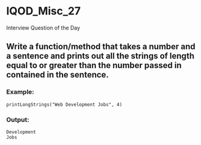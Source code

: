# IQOD_Misc_27
Interview Question of the Day

## Write a function/method that takes a number and a sentence and prints out all the strings of length equal to or greater than the number passed in contained in the sentence.

### Example:
```
printLongStrings("Web Development Jobs", 4)
```
### Output:
```
Development
Jobs
```

